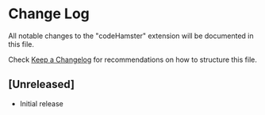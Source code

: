 # Change Log

All notable changes to the "codeHamster" extension will be documented in this file.

Check [Keep a Changelog](http://keepachangelog.com/) for recommendations on how to structure this file.

## [Unreleased]

- Initial release